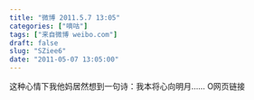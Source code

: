 ```yaml
---
title: "微博 2011.5.7 13:05"
categories: ["嘀咕"]
tags: ["来自微博 weibo.com"]
draft: false
slug: "SZiee6"
date: "2011-05-07 13:05:00"
---
```


<p>这种心情下我他妈居然想到一句诗：我本将心向明月…… O网页链接 ​​​​</p>
